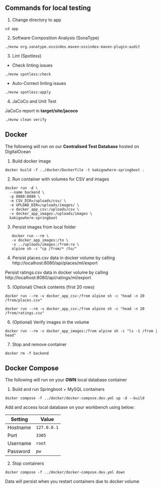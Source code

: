 ## Commands for local testing
1. Change directory to app
```
cd app
```

2. Software Composition Analysis (SonaType)
```
./mvnw org.sonatype.ossindex.maven:ossindex-maven-plugin:audit   
```

3. Lint (Spotless)

- Check linting issues
```
./mvnw spotless:check
```
- Auto-Correct linting issues
```
./mvnw spotless:apply
```

4. JaCoCo and Unit Test

JaCoCo report in **target/site/jacoco**
```
./mvnw clean verify
```

## Docker

The following will run on our **Centralised Test Database** hosted on DigitalOcean

1. Build docker image
```
docker build -f ../docker/Dockerfile -t kakigowhere-springboot .
```

2. Run container with volumes for CSV and images
```
docker run -d \
  --name backend \
  -p 8080:8080 \
  -e CSV_DIR=/uploads/csv/ \
  -e UPLOAD_DIR=/uploads/images/ \
  -v docker_app_csv:/uploads/csv \
  -v docker_app_images:/uploads/images \
  kakigowhere-springboot

```

3. Persist images from local folder
```
   docker run --rm \
   -v docker_app_images:/to \
   -v ../uploads/images:/from:ro \
   alpine sh -c "cp /from/* /to/"
```

4. Persist places.csv data in docker volume by calling http://localhost:8080/api/places/ml/export

Persist ratings.csv data in docker volume by calling
http://localhost:8080/api/ratings/ml/export

5. (Optional) Check contents (first 20 rows)
```
docker run --rm -v docker_app_csv:/from alpine sh -c "head -n 20 /from/places.csv"
```
```
docker run --rm -v docker_app_csv:/from alpine sh -c "head -n 20 /from/ratings.csv"
```

6. (Optional) Verify images in the volume
```
docker run --rm -v docker_app_images:/from alpine sh -c "ls -1 /from | head"
```

7. Stop and remove container
```
docker rm -f backend
```

## Docker Compose

The following will run on your **OWN** local database container

1. Build and run Springboot + MySQL containers
```
docker compose -f ../docker/docker-compose.dev.yml up -d --build
```

Add and access local database on your workbench using below:

| Setting   | Value       |
|-----------|-------------|
| Hostname  | `127.0.0.1` |
| Port      | `3305`      |
| Username  | `root`      |
| Password  | `pw`        |

2. Stop containers
```
docker compose -f ../docker/docker-compose.dev.yml down
```

Data will persist when you restart containers due to docker volume
